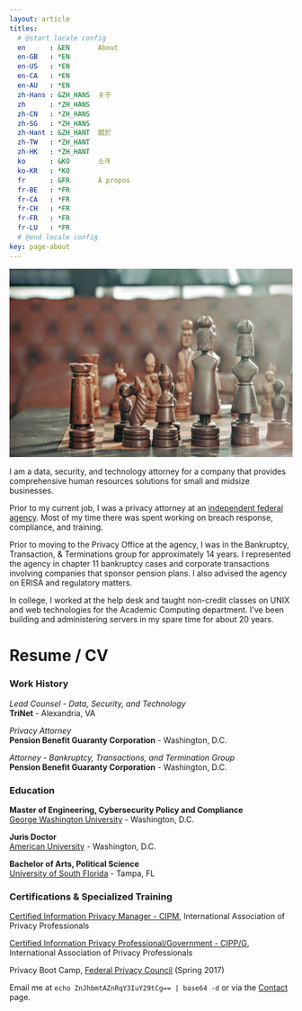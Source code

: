 ```yaml
---
layout: article
titles:
  # @start locale config
  en      : &EN       About
  en-GB   : *EN
  en-US   : *EN
  en-CA   : *EN
  en-AU   : *EN
  zh-Hans : &ZH_HANS  关于
  zh      : *ZH_HANS
  zh-CN   : *ZH_HANS
  zh-SG   : *ZH_HANS
  zh-Hant : &ZH_HANT  關於
  zh-TW   : *ZH_HANT
  zh-HK   : *ZH_HANT
  ko      : &KO       소개
  ko-KR   : *KO
  fr      : &FR       À propos
  fr-BE   : *FR
  fr-CA   : *FR
  fr-CH   : *FR
  fr-FR   : *FR
  fr-LU   : *FR
  # @end locale config
key: page-about
---
```

![TeXt Theme](https://raw.githubusercontent.com/frankanderson/frankanderson.github.io/master/assets/images/chess-unsplash.jpg)

I am a data, security, and technology attorney for a company that provides comprehensive human resources solutions for small and midsize businesses. 

Prior to my current job, I was a privacy attorney at an [independent federal agency](https://pbgc.gov). Most of my time there was spent working on breach response, compliance, and training.

Prior to moving to the Privacy Office at the agency, I was in the Bankruptcy, Transaction, & Terminations group for approximately 14 years. I represented the agency in chapter 11 bankruptcy cases and corporate transactions involving companies that sponsor pension plans. I also advised the agency on ERISA and regulatory matters.

In college, I worked at the help desk and taught non-credit classes on UNIX and web technologies for the Academic Computing department. I've been building and administering servers in my spare time for about 20 years.  

# **Resume / CV**

### **Work History**

*Lead Counsel - Data, Security, and Technology*  
**TriNet** - Alexandria, VA

*Privacy Attorney*  
**Pension Benefit Guaranty Corporation** - Washington, D.C.

*Attorney - Bankruptcy, Transactions, and Termination Group*  
**Pension Benefit Guaranty Corporation** - Washington, D.C.

### **Education**

**Master of Engineering, Cybersecurity Policy and Compliance**  
[George Washington University](https://www.seas.gwu.edu/) - Washington, D.C.

**Juris Doctor**  
[American University](https://www.wcl.american.edu/) - Washington, D.C.

**Bachelor of Arts, Political Science**		        
[University of South Florida](http://www.usf.edu/) - Tampa, FL

### **Certifications & Specialized Training**

[Certified Information Privacy Manager - CIPM](https://iapp.org/certify/cipm/), International Association of Privacy Professionals

[Certified Information Privacy Professional/Government - CIPP/G](https://iapp.org/certify/cipp/), International Association of Privacy Professionals

Privacy Boot Camp, [Federal Privacy Council](https://www.fpc.gov/) (Spring 2017)  



Email me at `echo ZnJhbmtAZnRqY3IuY29tCg== | base64 -d` or via the [Contact](contact.md) page.
